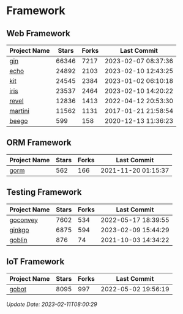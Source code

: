 # Framework

## Web Framework
| Project Name | Stars | Forks | Last Commit |
| ------------ | ----- | ----- | ----------- |
| [gin](https://github.com/gin-gonic/gin) | 66346 | 7217 | 2023-02-07 08:37:36 |
| [echo](https://github.com/labstack/echo) | 24892 | 2103 | 2023-02-10 12:43:25 |
| [kit](https://github.com/go-kit/kit) | 24545 | 2384 | 2023-01-02 06:10:18 |
| [iris](https://github.com/kataras/iris) | 23537 | 2464 | 2023-02-10 14:20:22 |
| [revel](https://github.com/revel/revel) | 12836 | 1413 | 2022-04-12 20:53:30 |
| [martini](https://github.com/go-martini/martini) | 11562 | 1131 | 2017-01-21 21:58:54 |
| [beego](https://github.com/astaxie/beego) | 599 | 158 | 2020-12-13 11:36:23 |

## ORM Framework
| Project Name | Stars | Forks | Last Commit |
| ------------ | ----- | ----- | ----------- |
| [gorm](https://github.com/jinzhu/gorm) | 562 | 166 | 2021-11-20 01:15:37 |

## Testing Framework
| Project Name | Stars | Forks | Last Commit |
| ------------ | ----- | ----- | ----------- |
| [goconvey](https://github.com/smartystreets/goconvey) | 7602 | 534 | 2022-05-17 18:39:55 |
| [ginkgo](https://github.com/onsi/ginkgo) | 6875 | 594 | 2023-02-09 15:44:29 |
| [goblin](https://github.com/franela/goblin) | 876 | 74 | 2021-10-03 14:34:22 |

## IoT Framework
| Project Name | Stars | Forks | Last Commit |
| ------------ | ----- | ----- | ----------- |
| [gobot](https://github.com/hybridgroup/gobot) | 8095 | 997 | 2022-05-02 19:56:19 |

*Update Date: 2023-02-11T08:00:29*